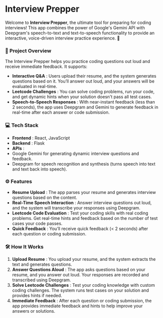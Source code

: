 
# Interview Prepper

Welcome to **Interview Prepper**, the ultimate tool for preparing for coding interviews! This app combines the power of Google's Gemini API with Deepgram's speech-to-text and text-to-speech functionality to provide an interactive, voice-driven interview practice experience. 🚀

### 🚧 Project Overview

The Interview Prepper helps you practice coding questions out loud and receive immediate feedback. It supports:

* **Interactive Q&A** : Users upload their resume, and the system generates questions based on it. You’ll answer out loud, and your answers will be evaluated in real-time.
* **Leetcode Challenges** : You can solve coding problems, run your code, and get dynamic hints when your solution doesn't pass all test cases.
* **Speech-to-Speech Responses** : With near-instant feedback (less than 2 seconds), the app uses Deepgram and Gemini to generate feedback in real-time after each answer or code submission.

### 💻 Tech Stack

* **Frontend** : React, JavaScript
* **Backend** : Flask
* **APIs** :
* Google Gemini for generating dynamic interview questions and feedback.
* Deepgram for speech recognition and synthesis (turns speech into text and text back into speech).

### ⚙️ Features

* **Resume Upload** : The app parses your resume and generates interview questions based on the content.
* **Real-Time Speech Interaction** : Answer interview questions out loud, and the system will transcribe your responses using Deepgram.
* **Leetcode Code Evaluation** : Test your coding skills with real coding problems. Get real-time hints and feedback based on the number of test cases your code passes.
* **Quick Feedback** : You’ll receive quick feedback (< 2 seconds) after each question or coding submission.

### 🛠️ How It Works

1. **Upload Resume** : You upload your resume, and the system extracts the text and generates questions.
2. **Answer Questions Aloud** : The app asks questions based on your resume, and you answer out loud. Your responses are recorded and transcribed using Deepgram.
3. **Solve Leetcode Challenges** : Test your coding knowledge with custom coding challenges. The system runs test cases on your solution and provides hints if needed.
4. **Immediate Feedback** : After each question or coding submission, the app provides immediate feedback and hints to help improve your answers or solutions.

